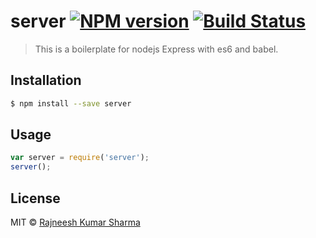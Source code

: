 # server [![NPM version](https://badge.fury.io/js/server.svg)](https://npmjs.org/package/server) [![Build Status](https://travis-ci.org/rajneeshksharma/server.svg?branch=master)](https://travis-ci.org/rajneeshksharma/server)

> This is a boilerplate for nodejs Express with es6 and babel.

## Installation

```sh
$ npm install --save server
```

## Usage

```js
var server = require('server');
server();
```

## License

MIT © [Rajneesh Kumar Sharma](https://github.com/rajneeshksharma)
